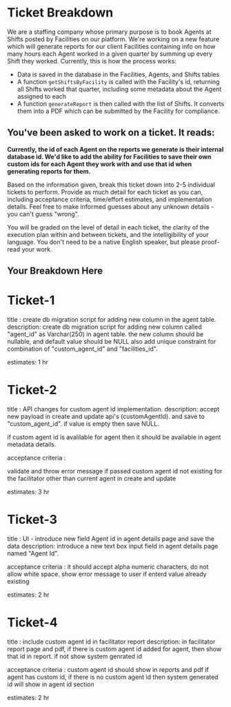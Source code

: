 # Ticket Breakdown
We are a staffing company whose primary purpose is to book Agents at Shifts posted by Facilities on our platform. We're working on a new feature which will generate reports for our client Facilities containing info on how many hours each Agent worked in a given quarter by summing up every Shift they worked. Currently, this is how the process works:

- Data is saved in the database in the Facilities, Agents, and Shifts tables
- A function `getShiftsByFacility` is called with the Facility's id, returning all Shifts worked that quarter, including some metadata about the Agent assigned to each
- A function `generateReport` is then called with the list of Shifts. It converts them into a PDF which can be submitted by the Facility for compliance.

## You've been asked to work on a ticket. It reads:

**Currently, the id of each Agent on the reports we generate is their internal database id. We'd like to add the ability for Facilities to save their own custom ids for each Agent they work with and use that id when generating reports for them.**


Based on the information given, break this ticket down into 2-5 individual tickets to perform. Provide as much detail for each ticket as you can, including acceptance criteria, time/effort estimates, and implementation details. Feel free to make informed guesses about any unknown details - you can't guess "wrong".


You will be graded on the level of detail in each ticket, the clarity of the execution plan within and between tickets, and the intelligibility of your language. You don't need to be a native English speaker, but please proof-read your work.

## Your Breakdown Here

Ticket-1 
=========
title : create db migration script for adding new column in the agent table.
description: create db migration script for adding new column called "agent_id" as Varchar(250) in agent table. the new column should be nullable, and default value should be NULL
also add unique constraint for combination of "custom_agent_id" and "facilities_id".


estimates: 1 hr

Ticket-2 
=========
title :  API changes for custom agent id implementation.
description: accept new payload in create and update api's (customAgentId). and save to "custom_agent_id".
if value is empty then save NULL.

if custom agent id is avalilable for agent then it should be available in agent metadata details.

acceptance criteria :

validate and throw error message if passed custom agent id not existing for the facilitator other than current agent in create and update


estimates: 3 hr

Ticket-3
=========
title : UI - introduce new field Agent id in agent details page and save the data
description: introduce a new text box input field in agent details page named "Agent Id".


acceptance criteria :
it should accept alpha numeric characters,
do not allow white space.
show error message to user if enterd value already existing 

estimates: 2 hr

Ticket-4
=========
title : include custom agent id in facilitator report
description: in facilitator report page and pdf, if there is custom agent id added for agent, then show that id in report. if not show system genrated id

acceptance criteria :
custom agent id should show in reports and pdf if agent has custom id,
if there is no custom agent id then system generated id will show in agent id section

estimates: 2 hr
